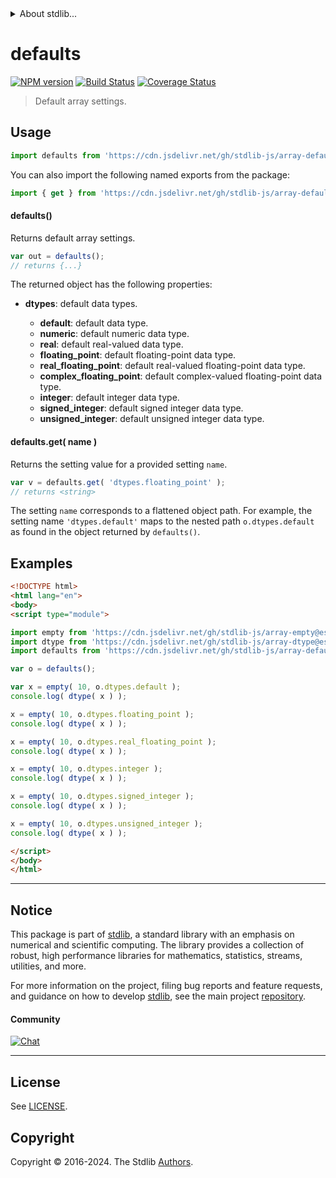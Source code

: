 <!--

@license Apache-2.0

Copyright (c) 2023 The Stdlib Authors.

Licensed under the Apache License, Version 2.0 (the "License");
you may not use this file except in compliance with the License.
You may obtain a copy of the License at

   http://www.apache.org/licenses/LICENSE-2.0

Unless required by applicable law or agreed to in writing, software
distributed under the License is distributed on an "AS IS" BASIS,
WITHOUT WARRANTIES OR CONDITIONS OF ANY KIND, either express or implied.
See the License for the specific language governing permissions and
limitations under the License.

-->


<details>
  <summary>
    About stdlib...
  </summary>
  <p>We believe in a future in which the web is a preferred environment for numerical computation. To help realize this future, we've built stdlib. stdlib is a standard library, with an emphasis on numerical and scientific computation, written in JavaScript (and C) for execution in browsers and in Node.js.</p>
  <p>The library is fully decomposable, being architected in such a way that you can swap out and mix and match APIs and functionality to cater to your exact preferences and use cases.</p>
  <p>When you use stdlib, you can be absolutely certain that you are using the most thorough, rigorous, well-written, studied, documented, tested, measured, and high-quality code out there.</p>
  <p>To join us in bringing numerical computing to the web, get started by checking us out on <a href="https://github.com/stdlib-js/stdlib">GitHub</a>, and please consider <a href="https://opencollective.com/stdlib">financially supporting stdlib</a>. We greatly appreciate your continued support!</p>
</details>

# defaults

[![NPM version][npm-image]][npm-url] [![Build Status][test-image]][test-url] [![Coverage Status][coverage-image]][coverage-url] <!-- [![dependencies][dependencies-image]][dependencies-url] -->

> Default array settings.

<!-- Section to include introductory text. Make sure to keep an empty line after the intro `section` element and another before the `/section` close. -->

<section class="intro">

</section>

<!-- /.intro -->

<!-- Package usage documentation. -->



<section class="usage">

## Usage

```javascript
import defaults from 'https://cdn.jsdelivr.net/gh/stdlib-js/array-defaults@esm/index.mjs';
```

You can also import the following named exports from the package:

```javascript
import { get } from 'https://cdn.jsdelivr.net/gh/stdlib-js/array-defaults@esm/index.mjs';
```

#### defaults()

Returns default array settings.

```javascript
var out = defaults();
// returns {...}
```

The returned object has the following properties:

-   **dtypes**: default data types.

    -   **default**: default data type.
    -   **numeric**: default numeric data type.
    -   **real**: default real-valued data type.
    -   **floating_point**: default floating-point data type.
    -   **real_floating_point**: default real-valued floating-point data type.
    -   **complex_floating_point**: default complex-valued floating-point data type.
    -   **integer**: default integer data type.
    -   **signed_integer**: default signed integer data type.
    -   **unsigned_integer**: default unsigned integer data type.

#### defaults.get( name )

Returns the setting value for a provided setting `name`.

```javascript
var v = defaults.get( 'dtypes.floating_point' );
// returns <string>
```

The setting `name` corresponds to a flattened object path. For example, the setting name `'dtypes.default'` maps to the nested path `o.dtypes.default` as found in the object returned by `defaults()`.

</section>

<!-- /.usage -->

<!-- Package usage notes. Make sure to keep an empty line after the `section` element and another before the `/section` close. -->

<section class="notes">

</section>

<!-- /.notes -->

<!-- Package usage examples. -->

<section class="examples">

## Examples

<!-- eslint no-undef: "error" -->

```html
<!DOCTYPE html>
<html lang="en">
<body>
<script type="module">

import empty from 'https://cdn.jsdelivr.net/gh/stdlib-js/array-empty@esm/index.mjs';
import dtype from 'https://cdn.jsdelivr.net/gh/stdlib-js/array-dtype@esm/index.mjs';
import defaults from 'https://cdn.jsdelivr.net/gh/stdlib-js/array-defaults@esm/index.mjs';

var o = defaults();

var x = empty( 10, o.dtypes.default );
console.log( dtype( x ) );

x = empty( 10, o.dtypes.floating_point );
console.log( dtype( x ) );

x = empty( 10, o.dtypes.real_floating_point );
console.log( dtype( x ) );

x = empty( 10, o.dtypes.integer );
console.log( dtype( x ) );

x = empty( 10, o.dtypes.signed_integer );
console.log( dtype( x ) );

x = empty( 10, o.dtypes.unsigned_integer );
console.log( dtype( x ) );

</script>
</body>
</html>
```

</section>

<!-- /.examples -->

<!-- Section to include cited references. If references are included, add a horizontal rule *before* the section. Make sure to keep an empty line after the `section` element and another before the `/section` close. -->

<section class="references">

</section>

<!-- /.references -->

<!-- Section for related `stdlib` packages. Do not manually edit this section, as it is automatically populated. -->

<section class="related">

</section>

<!-- /.related -->

<!-- Section for all links. Make sure to keep an empty line after the `section` element and another before the `/section` close. -->


<section class="main-repo" >

* * *

## Notice

This package is part of [stdlib][stdlib], a standard library with an emphasis on numerical and scientific computing. The library provides a collection of robust, high performance libraries for mathematics, statistics, streams, utilities, and more.

For more information on the project, filing bug reports and feature requests, and guidance on how to develop [stdlib][stdlib], see the main project [repository][stdlib].

#### Community

[![Chat][chat-image]][chat-url]

---

## License

See [LICENSE][stdlib-license].


## Copyright

Copyright &copy; 2016-2024. The Stdlib [Authors][stdlib-authors].

</section>

<!-- /.stdlib -->

<!-- Section for all links. Make sure to keep an empty line after the `section` element and another before the `/section` close. -->

<section class="links">

[npm-image]: http://img.shields.io/npm/v/@stdlib/array-defaults.svg
[npm-url]: https://npmjs.org/package/@stdlib/array-defaults

[test-image]: https://github.com/stdlib-js/array-defaults/actions/workflows/test.yml/badge.svg?branch=main
[test-url]: https://github.com/stdlib-js/array-defaults/actions/workflows/test.yml?query=branch:main

[coverage-image]: https://img.shields.io/codecov/c/github/stdlib-js/array-defaults/main.svg
[coverage-url]: https://codecov.io/github/stdlib-js/array-defaults?branch=main

<!--

[dependencies-image]: https://img.shields.io/david/stdlib-js/array-defaults.svg
[dependencies-url]: https://david-dm.org/stdlib-js/array-defaults/main

-->

[chat-image]: https://img.shields.io/gitter/room/stdlib-js/stdlib.svg
[chat-url]: https://app.gitter.im/#/room/#stdlib-js_stdlib:gitter.im

[stdlib]: https://github.com/stdlib-js/stdlib

[stdlib-authors]: https://github.com/stdlib-js/stdlib/graphs/contributors

[umd]: https://github.com/umdjs/umd
[es-module]: https://developer.mozilla.org/en-US/docs/Web/JavaScript/Guide/Modules

[deno-url]: https://github.com/stdlib-js/array-defaults/tree/deno
[umd-url]: https://github.com/stdlib-js/array-defaults/tree/umd
[esm-url]: https://github.com/stdlib-js/array-defaults/tree/esm
[branches-url]: https://github.com/stdlib-js/array-defaults/blob/main/branches.md

[stdlib-license]: https://raw.githubusercontent.com/stdlib-js/array-defaults/main/LICENSE

</section>

<!-- /.links -->
